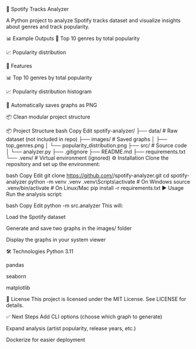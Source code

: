 🎵 Spotify Tracks Analyzer

A Python project to analyze Spotify tracks dataset and visualize insights about genres and track popularity.

📊 Example Outputs
🎼 Top 10 genres by total popularity

📈 Popularity distribution

🚀 Features

📊 Top 10 genres by total popularity

📈 Popularity distribution histogram

💾 Automatically saves graphs as PNG

📦 Clean modular project structure

📦 Project Structure
bash
Copy
Edit
spotify-analyzer/
├── data/                      # Raw dataset (not included in repo)
├── images/                    # Saved graphs
│   ├── top_genres.png
│   └── popularity_distribution.png
├── src/                       # Source code
│   └── analyzer.py
├── .gitignore
├── README.md
├── requirements.txt
└── .venv/                     # Virtual environment (ignored)
⚙️ Installation
Clone the repository and set up the environment:

bash
Copy
Edit
git clone https://github.com/<your-username>/spotify-analyzer.git
cd spotify-analyzer
python -m venv .venv
.venv\Scripts\activate  # On Windows
source .venv/bin/activate  # On Linux/Mac
pip install -r requirements.txt
▶️ Usage
Run the analysis script:

bash
Copy
Edit
python -m src.analyzer
This will:

Load the Spotify dataset

Generate and save two graphs in the images/ folder

Display the graphs in your system viewer

🛠 Technologies
Python 3.11

pandas

seaborn

matplotlib

📜 License
This project is licensed under the MIT License. See LICENSE for details.

✅ Next Steps
 Add CLI options (choose which graph to generate)

 Expand analysis (artist popularity, release years, etc.)

 Dockerize for easier deployment